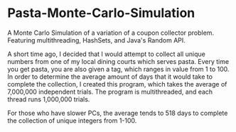 # Pasta-Monte-Carlo-Simulation
A Monte Carlo Simulation of a variation of a coupon collector problem. Featuring multithreading, HashSets, and Java's Random API.

A short time ago, I decided that I would attempt to collect all unique numbers from one of my local dining courts which serves pasta. Every time you get pasta, you are also given a tag, which ranges in value from 1 to 100. In order to determine the average amount of days that it would take to complete the collection, I created this program, which takes the average of 7,000,000 independent trials. The program is multithreaded, and each thread runs 1,000,000 trials.  

For those who have slower PCs, the average tends to 518 days to complete the collection of unique integers from 1-100.
